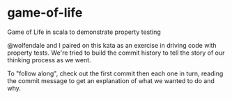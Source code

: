 # game-of-life
Game of Life in scala to demonstrate property testing

@wolfendale and I paired on this kata as an exercise in driving code with property tests.
We're tried to build the commit history to tell the story of our thinking process as we went.

To "follow along", check out the first commit then each one in turn, reading the commit message
to get an explanation of what we wanted to do and why.

